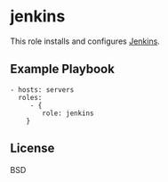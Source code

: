 jenkins
=======

This role installs and configures [Jenkins](https://jenkins-ci.org/).

Example Playbook
----------------

    - hosts: servers
      roles:
         - { 
            role: jenkins
        }

License
-------

BSD

